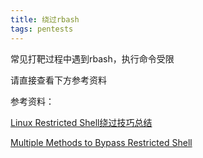 ```yaml
---
title: 绕过rbash
tags: pentests
---
```


常见打靶过程中遇到rbash，执行命令受限

请直接查看下方参考资料







参考资料：

[Linux Restricted Shell绕过技巧总结](https://www.freebuf.com/articles/system/188989.html)

[Multiple Methods to Bypass Restricted Shell](https://www.hackingarticles.in/multiple-methods-to-bypass-restricted-shell/)

